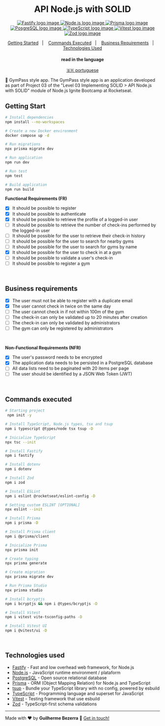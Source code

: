 <h1 align="center">
    <br>
    API Node.js with SOLID
</h1>

<p align="center">
  <a href="https://fastify.io">
    <img alt="Fastify logo image" src="https://img.shields.io/badge/fastify-20232A?style=flat&logo=fastify&logoColor=white">
  </a>

  <a href="https://nodejs.org">
    <img alt="Node.js logo image" src="https://img.shields.io/badge/node.js-v20.11.0-43853D?style=flat&logo=node.js&logoColor=white&labelColor=43853D&color=5a5a5a">
  </a>

  <a href="https://www.prisma.io">
    <img alt="Prisma logo image" src="https://img.shields.io/badge/Prisma-3982CE?style=flat&logo=Prisma&logoColor=white" />
  </a>

  <a href="https://www.postgresql.org">
    <img alt="PosgreSQL logo image" src="https://img.shields.io/badge/PostgreSQL-316192?style=flat-&logo=postgresql&logoColor=white"  />
  </a>

  <a href="https://www.typescriptlang.org">
    <img alt="TypeScript logo image" src="https://img.shields.io/badge/typescript-007acc?style=flat&logo=typescript&logoColor=white">
  </a>

  <a href="https://vitest.dev" alt="Vitest - Testing framework that use esbuild">
    <img alt="Vitest logo image" src="https://img.shields.io/badge/Vitest-FFA116?style=flat&logo=vitest&logoColor=white"  />
  </a>

  <a href="https://zod.dev" alt="Zod - TypeScript-first schema validation with static type inference">
    <img alt="Zod logo image" src="https://img.shields.io/badge/Zod-274d82?style=flat&logo=zod&logoColor=white" />
  </a>
</p>

<p align="center">
    <a href="#start" alt="Getting Started">Getting Started</a>&nbsp;&nbsp;&nbsp;|&nbsp;&nbsp;&nbsp;
    <a href="#commands" alt="Commands executed">Commands Executed</a>&nbsp;&nbsp;&nbsp;|&nbsp;&nbsp;&nbsp;
    <a href="#business" alt="Business requirements">Business Requirements</a>&nbsp;&nbsp;&nbsp;|&nbsp;&nbsp;&nbsp;
    <a href="#technologies" alt="Technologies used">Technologies Used</a>
</p>

<div align="center">
  <h4 align="center">read in the language</h4>
  <a href="https://github.com/gbdsantos/ignite/blob/master/nodejs/03-api-solid/README.pt-BR.md" hreflang="pt-br" alt="pt-br">🇧🇷 portuguese
  </a>
</div>

🍏 GymPass style app.
The GymPass style app is an application developed as part of Project 03 of the "Level 03 Implementing SOLID > API Node.js with SOLID" module of Node.js Ignite Bootcamp at Rocketseat.

## Getting Start <a name = "start"></a>

```bash
# Install dependencies
npm install --no-workspaces

# Create a new Docker environment
docker compose up -d

# Run migrations
npx prisma migrate dev

# Run application
npm run dev

# Run test
npm test

# Build application
npm run build
```

**Functional Requirements (FR)**

- [x] It should be possible to register
- [x] It should be possible to authenticate
- [x] It should be possible to retrieve the profile of a logged-in user
- [ ] It should be possible to retrieve the number of check-ins performed by the logged-in user
- [ ] It should be possible for the user to retrieve their check-in history
- [ ] It should be possible for the user to search for nearby gyms
- [ ] It should be possible for the user to search for gyms by name
- [x] It should be possible for the user to check in at a gym
- [ ] It should be possible to validate a user's check-in
- [ ] It should be possible to register a gym

<br>

## Business requirements <a name="business"></a>

- [x] The user must not be able to register with a duplicate email
- [x] The user cannot check in twice on the same day
- [ ] The user cannot check in if not within 100m of the gym
- [ ] The check-in can only be validated up to 20 minutes after creation
- [ ] The check-in can only be validated by administrators
- [ ] The gym can only be registered by administrators

<br>

**Non-Functional Requirements (NFR)**

- [x] The user's password needs to be encrypted
- [x] The application data needs to be persisted in a PostgreSQL database
- [ ] All data lists need to be paginated with 20 items per page
- [ ] The user should be identified by a JSON Web Token (JWT)

<br>

## Commands executed <a name = "commands"></a>

```bash
# Starting project
 npm init -y

# Install TypeScript, Node.js types, tsx and tsup
npm i typescript @types/node tsx tsup -D

# Inicialize TypeScript
npx tsc --init

# Install Fastify
npm i fastify

# Install dotenv
npm i dotenv

# Install Zod
npm i zod

# Install ESLint
npm i eslint @rocketseat/eslint-config -D

# Setting custom ESLINT [OPTIONAL]
npx eslint --init

# Install Prisma
npm i prisma -D

# Install Prisma client
npm i @prisma/client

# Inicialize Prisma
npx prisma init

# Create typing
npx prisma generate

# Create migration
npx prisma migrate dev

# Run Prisma Studio
npx prisma studio

# Install bcryptjs
npm i bcryptjs && npm i @types/bcryptjs -D

# Install Vitest
npm i vitest vite-tsconfig-paths -D

# Install Vitest UI
npm i @vitest/ui -D
```

<br>

## Technologies used <a name="technologies"></a>

- [Fastify](https://fastify.io "Fastify - Fast and low overhead web framework, for Node.js") - Fast and low overhead web framework, for Node.js
- [Node.js](https://nodejs.org "Node.js") - JavaScript runtime environment / plataform
- [PostgreSQL](https://www.postgresql.org "PostgreSQL") - Open source relational database
- [Prisma](https://www.prisma.io "Prisma ORM") - ORM (Object Mapping Relation) for Node.js and TypeScript
- [tsup](https://tsup.egoist.dev "tsup - Bundle your TypeScript library with no config, powered by esbuild") - Bundle your TypeScript library with no config, powered by esbuild
- [TypeScript](https://www.typescriptlang.org "TypeScript") - Programming language and superset for JavaScript
- [Vitest](https://vitest.dev "Vitest - Testing framework that use esbuild") - Testing framework that use esbuild
- [Zod](https://zod.dev "Zod") - TypeScript-first schema validations

---

Made with ♥ by **Guilherme Bezerra** 👋 [Get in touch!](https://www.linkedin.com/in/gbdsantos)
